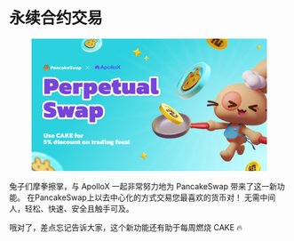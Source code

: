 # 永续合约交易

<figure><img src="../../../.gitbook/assets/1_c_lNyENIc_iE3Z1Hrr8Hag (1).png" alt=""><figcaption></figcaption></figure>

兔子们摩拳擦掌，与 ApolloX 一起非常努力地为 PancakeSwap 带来了这一新功能。 在PancakeSwap上以去中心化的方式交易您最喜欢的货币对！ 无需中间人，轻松、快速、安全且触手可及。&#x20;

哦对了，差点忘记告诉大家，这个新功能还有助于每周燃烧 CAKE 🔥
